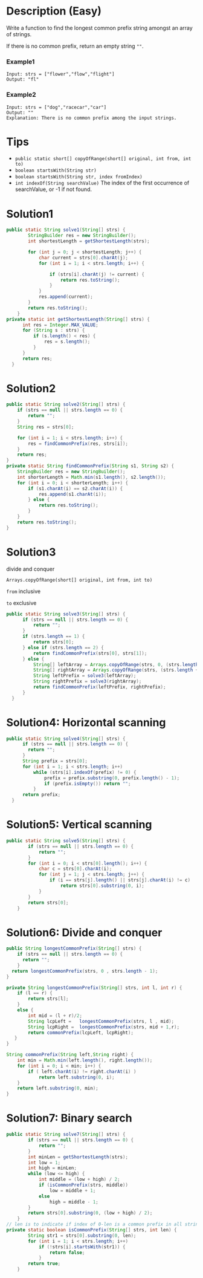 # Description (Easy)
Write a function to find the longest common prefix string amongst an array of strings.

If there is no common prefix, return an empty string `""`.
### Example1
```
Input: strs = ["flower","flow","flight"]
Output: "fl"
```
### Example2
```
Input: strs = ["dog","racecar","car"]
Output: ""
Explanation: There is no common prefix among the input strings.
```
# Tips
- `public static short[] copyOfRange(short[] original, int from, int to)`
- `boolean startsWith(String str)`
- `boolean startsWith(String str, index fromIndex)`
- `int indexOf(String searchValue)` The index of the first occurrence of searchValue, or -1 if not found.
# Solution1
```java
public static String solve1(String[] strs) {
        StringBuilder res = new StringBuilder();
        int shortestLength = getShortestLength(strs);

        for (int j = 0; j < shortestLength; j++) {
            char current = strs[0].charAt(j);
            for (int i = 1; i < strs.length; i++) {

                if (strs[i].charAt(j) != current) {
                    return res.toString();
                }
            }
            res.append(current);
        }
        return res.toString();
    }
private static int getShortestLength(String[] strs) {
      int res = Integer.MAX_VALUE;
      for (String s : strs) {
          if (s.length() < res) {
              res = s.length();
          }
      }
      return res;
  }
```
# Solution2
```java
public static String solve2(String[] strs) {
    if (strs == null || strs.length == 0) {
        return "";
    }
    String res = strs[0];

    for (int i = 1; i < strs.length; i++) {
        res = findCommonPrefix(res, strs[i]);
    }
    return res;
}
private static String findCommonPrefix(String s1, String s2) {
    StringBuilder res = new StringBuilder();
    int shorterLength = Math.min(s1.length(), s2.length());
    for (int i = 0; i < shorterLength; i++) {
        if (s1.charAt(i) == s2.charAt(i)) {
            res.append(s1.charAt(i));
        } else {
            return res.toString();
        }
    }
    return res.toString();
}
```

# Solution3
divide and conquer

`Arrays.copyOfRange(short[] original, int from, int to)`

`from` inclusive

`to` exclusive

```java
public static String solve3(String[] strs) {
      if (strs == null || strs.length == 0) {
          return "";
      }
      if (strs.length == 1) {
          return strs[0];
      } else if (strs.length == 2) {
          return findCommonPrefix(strs[0], strs[1]);
      } else {
          String[] leftArray = Arrays.copyOfRange(strs, 0, (strs.length + 1) / 2);
          String[] rightArray = Arrays.copyOfRange(strs, (strs.length + 1) / 2, strs.length);
          String leftPrefix = solve3(leftArray);
          String rightPrefix = solve3(rightArray);
          return findCommonPrefix(leftPrefix, rightPrefix);
      }
  }
```

# Solution4: Horizontal scanning
```java
public static String solve4(String[] strs) {
      if (strs == null || strs.length == 0) {
        return "";
      }
      String prefix = strs[0];
      for (int i = 1; i < strs.length; i++)
          while (strs[i].indexOf(prefix) != 0) {
              prefix = prefix.substring(0, prefix.length() - 1);
              if (prefix.isEmpty()) return "";
          }
      return prefix;
  }
```

# Solution5: Vertical scanning
```java
public static String solve5(String[] strs) {
        if (strs == null || strs.length == 0) {
            return "";
        }
        for (int i = 0; i < strs[0].length(); i++) {
            char c = strs[0].charAt(i);
            for (int j = 1; j < strs.length; j++) {
                if (i == strs[j].length() || strs[j].charAt(i) != c)
                    return strs[0].substring(0, i);
            }
        }
        return strs[0];
    }
```

# Solution6: Divide and conquer
```java
public String longestCommonPrefix(String[] strs) {
    if (strs == null || strs.length == 0) {
      return "";
    }
  return longestCommonPrefix(strs, 0 , strs.length - 1);
}

private String longestCommonPrefix(String[] strs, int l, int r) {
    if (l == r) {
        return strs[l];
    }
    else {
        int mid = (l + r)/2;
        String lcpLeft =   longestCommonPrefix(strs, l , mid);
        String lcpRight =  longestCommonPrefix(strs, mid + 1,r);
        return commonPrefix(lcpLeft, lcpRight);
   }
}

String commonPrefix(String left,String right) {
    int min = Math.min(left.length(), right.length());       
    for (int i = 0; i < min; i++) {
        if ( left.charAt(i) != right.charAt(i) )
            return left.substring(0, i);
    }
    return left.substring(0, min);
}
```

# Solution7: Binary search
```java
public static String solve7(String[] strs) {
        if (strs == null || strs.length == 0) {
            return "";
        }
        int minLen = getShortestLength(strs);
        int low = 1;
        int high = minLen;
        while (low <= high) {
            int middle = (low + high) / 2;
            if (isCommonPrefix(strs, middle))
                low = middle + 1;
            else
                high = middle - 1;
        }
        return strs[0].substring(0, (low + high) / 2);
    }
// len is to indicate if index of 0-len is a common prefix in all strings
private static boolean isCommonPrefix(String[] strs, int len) {
        String str1 = strs[0].substring(0, len);
        for (int i = 1; i < strs.length; i++)
            if (!strs[i].startsWith(str1)) {
                return false;
            }
        return true;
    }
```
